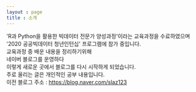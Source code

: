 ```yaml
---
layout : page
title : 소개
---
```



'R과 Python을 활용한 빅데이터 전문가 양성과정'이라는 교육과정을 수료하였으며  
'2020 공공빅데이터 청년인턴십' 프로그램에 참가 중입니다.  
교육과정 중 배운 내용을 정리하기위해  
네이버 블로그를 운영하다  
이렇게 새로운 곳에서 블로그를 다시 시작하게 되었습니다.  
주로 올리는 글은 개인적인 공부 내용입니다.  
이전 블로그 주소 : https://blog.naver.com/slaz123




